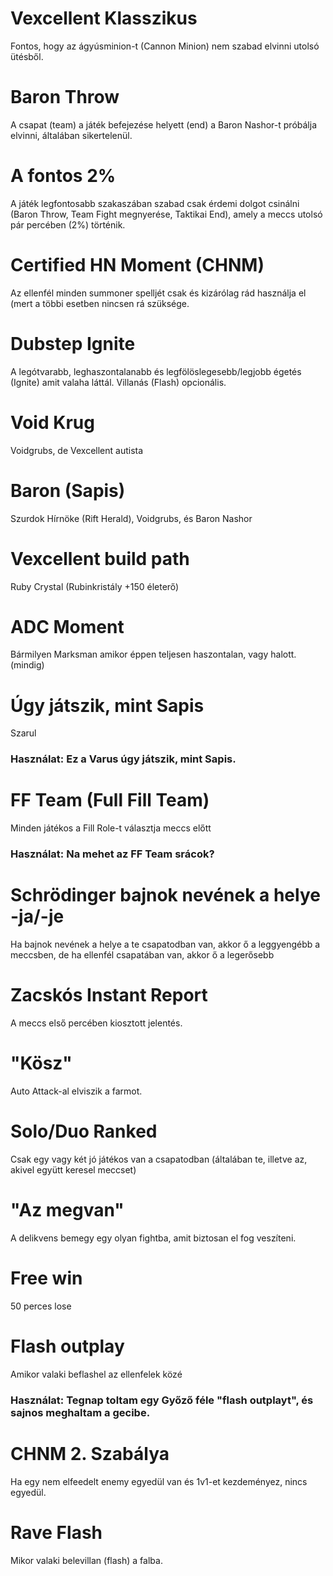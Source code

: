 # Vexcellent Klasszikus 
Fontos, hogy az ágyúsminion-t (Cannon Minion) nem szabad elvinni utolsó ütésből.

# Baron Throw
A csapat (team) a játék befejezése helyett (end) a Baron Nashor-t próbálja elvinni, általában sikertelenül.

# A fontos 2%
A játék legfontosabb szakaszában szabad csak érdemi dolgot csinálni (Baron Throw, Team Fight megnyerése, Taktikai End), amely a meccs utolsó pár percében (2%) történik.

# Certified HN Moment (CHNM)
Az ellenfél minden summoner spelljét csak és kizárólag rád használja el (mert a többi esetben nincsen rá szüksége.

# Dubstep Ignite
A legótvarabb, leghaszontalanabb és legfölöslegesebb/legjobb égetés (Ignite) amit valaha láttál. Villanás (Flash) opcionális.
 
# Void Krug
Voidgrubs, de Vexcellent autista

# Baron (Sapis)
Szurdok Hírnöke (Rift Herald), Voidgrubs, és Baron Nashor

# Vexcellent build path
Ruby Crystal (Rubinkristály +150 életerő)

# ADC Moment
Bármilyen Marksman amikor éppen teljesen haszontalan, vagy halott. (mindig)

# Úgy játszik, mint Sapis
Szarul
### Használat: Ez a Varus úgy játszik, mint Sapis.
 
# FF Team (Full Fill Team)
Minden játékos a Fill Role-t választja meccs előtt
### Használat: Na mehet az FF Team srácok?

# Schrödinger bajnok nevének a helye -ja/-je
Ha bajnok nevének a helye a te csapatodban van, akkor ő a leggyengébb a meccsben, de ha ellenfél csapatában van, akkor ő a legerősebb

# Zacskós Instant Report
A meccs első percében kiosztott jelentés.

# "Kösz"
Auto Attack-al elviszik a farmot.

# Solo/Duo Ranked
Csak egy vagy két jó játékos van a csapatodban (általában te, illetve az, akivel együtt keresel meccset)
 
# "Az megvan"
A delikvens bemegy egy olyan fightba, amit biztosan el fog veszíteni.

# Free win
50 perces lose

# Flash outplay
Amikor valaki beflashel az ellenfelek közé
### Használat: Tegnap toltam egy Győző féle "flash outplayt", és sajnos meghaltam a gecibe.

# CHNM 2. Szabálya
Ha egy nem elfeedelt enemy egyedül van és 1v1-et kezdeményez, nincs egyedül.

# Rave Flash
Mikor valaki belevillan (flash) a falba.

